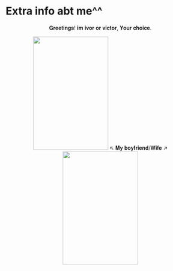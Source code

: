 # Extra info abt me^^
<p align="Center">
𝐆𝐫𝐞𝐞𝐭𝐢𝐧𝐠𝐬! 𝐢𝐦 𝐢𝐯𝐨𝐫 𝐨𝐫 𝐯𝐢𝐜𝐭𝐨𝐫, 𝐘𝐨𝐮𝐫 𝐜𝐡𝐨𝐢𝐜𝐞.
</p>

<p align="Center">
<img width="200" height="300" src="https://github.com/user-attachments/assets/650b37b6-7a42-4f9d-8c58-1b4e7ea45538"> ↖ 𝐌𝐲 𝐛𝐨𝐲𝐟𝐫𝐢𝐞𝐧𝐝/𝐖𝐢𝐟𝐞 ↗ <img width="200" height="300" src="https://github.com/user-attachments/assets/4b741f15-5462-45d5-af49-64aa4d561664">
</p>
